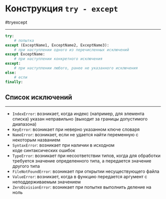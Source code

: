 # Конструкция `try - except`
#tryexcept
***
```python
try:
	# попытка
except (ExceptName1, ExceptName2, ExceptName3):
	# при наступлении одного из перечисленных исключений
except ExceptName:
	# при наступлении конкретного исключения
except:
	# при наступлении любого, ранее не указанного исключения
else:
	# если 
finally:
```

## Список исключений
***
-   `IndexError`: возникает, когда индекс (например, для элемента списка) указан неправильно (выходит за границы допустимого диапазона)
-   `KeyError`: возникает при неверно указанном ключе словаря
-   `NameError`: возникает, если не удается найти переменную с некоторым названием
-   `SyntaxError`: возникает при наличии в исходном коде синтаксических ошибок
-   `TypeError`: возникает при несоответствии типов, когда для обработки требуется значение определенного типа, а передается значение другого типа
-   `FileNotFoundError`: возникает при открытии несуществующего файла
-   `ValueError`: возникает, когда в функцию передается аргумент с неподдерживаемым значением
-   `ZeroDivisionError`: возникает при попытке выполнить деление на ноль